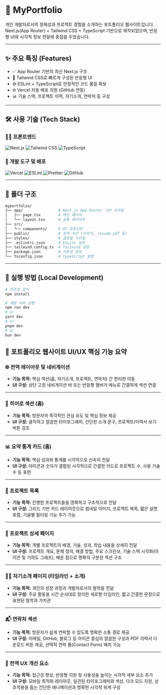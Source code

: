 # 💼 MyPortfolio

개인 개발자로서의 정체성과 프로젝트 경험을 소개하는 포트폴리오 웹사이트입니다.  
Next.js(App Router) + Tailwind CSS + TypeScript 기반으로 제작되었으며, 반응형 UI와 시각적 정보 전달에 중점을 두었습니다.

---

## ✨ 주요 특징 (Features)

- ✅ App Router 기반의 최신 Next.js 구조
- 🎨 Tailwind CSS로 빠르게 구성된 반응형 UI
- ⚙️ ESLint + TypeScript로 안정적인 코드 품질 확보
- 🌐 Vercel 자동 배포 지원 (GitHub 연동)
- 📊 기술 스택, 프로젝트 이력, 자기소개, 연락처 등 구성

---

## 🛠️ 사용 기술 (Tech Stack)

### 🧑‍🎨 프론트엔드

<p>
  <img src="https://img.shields.io/badge/Next.js-000000?style=for-the-badge&logo=next.js&logoColor=white" alt="Next.js" />
  <img src="https://img.shields.io/badge/Tailwind CSS-06B6D4?style=for-the-badge&logo=tailwindcss&logoColor=white" alt="Tailwind CSS" />
  <img src="https://img.shields.io/badge/TypeScript-3178C6?style=for-the-badge&logo=typescript&logoColor=white" alt="TypeScript" />
</p>

### 🔧 개발 도구 및 배포

<p>
  <img src="https://img.shields.io/badge/Vercel-000000?style=for-the-badge&logo=vercel&logoColor=white" alt="Vercel" />
  <img src="https://img.shields.io/badge/ESLint-4B32C3?style=for-the-badge&logo=eslint&logoColor=white" alt="ESLint" />
  <img src="https://img.shields.io/badge/Prettier-F7B93E?style=for-the-badge&logo=prettier&logoColor=black" alt="Prettier" />
  <img src="https://img.shields.io/badge/GitHub-181717?style=for-the-badge&logo=github&logoColor=white" alt="GitHub" />
</p>

---

## 📁 폴더 구조

```bash
myportfolio/
├── app/                # Next.js App Router 기반 라우팅
│   ├── page.tsx        # 메인 페이지
│   └── layout.tsx      # 공통 레이아웃
├── src/
│   └── components/     # UI 컴포넌트
├── public/             # 정적 자산 (이미지, resume.pdf 등)
├── styles/             # 글로벌 스타일
├── .eslintrc.json      # ESLint 설정
├── tailwind.config.ts  # Tailwind 설정
├── package.json        # 의존성 정보
└── tsconfig.json       # TypeScript 설정
```

---

## 🚀 실행 방법 (Local Development)

```bash
# 의존성 설치
npm install

# 개발 서버 실행
npm run dev
# or
yarn dev
# or
pnpm dev
# or
bun dev
```

## 📌 포트폴리오 웹사이트 UI/UX 핵심 기능 요약

### 🌐 전역 레이아웃 및 네비게이션
- **기능 목적:** 핵심 섹션(홈, 자기소개, 프로젝트, 연락처) 간 편리한 이동
- **UI 구성:** 상단 고정 네비게이션 바 또는 반응형 햄버거 메뉴로 간결하게 섹션 연결

---

### 🚩 히어로 섹션 (홈)
- **기능 목적:** 방문자의 즉각적인 관심 유도 및 핵심 정보 제공
- **UI 구성:** 큼직하고 깔끔한 타이포그래피, 간단한 소개 문구, 프로젝트/이력서 보기 버튼 강조

---

### 📊 요약 통계 카드 (홈)
- **기능 목적:** 핵심 성과와 통계를 시각적으로 신속히 전달
- **UI 구성:** 아이콘과 숫자가 결합된 시각적으로 간결한 카드로 프로젝트 수, 사용 기술 수 등 표현

---

### 📂 프로젝트 목록
- **기능 목적:** 진행한 프로젝트들을 명확하고 구조적으로 전달
- **UI 구성:** 그리드 기반 카드 레이아웃으로 썸네일 이미지, 프로젝트 제목, 짧은 설명 포함, 기술별 필터링 기능 추가 가능

---

### 📖 프로젝트 상세 페이지
- **기능 목적:** 개별 프로젝트의 배경, 기술, 성과, 학습 내용을 상세히 전달
- **UI 구성:** 프로젝트 개요, 문제 정의, 해결 방법, 주요 스크린샷, 기술 스택 시각화(아이콘 및 기여도 그래프), 배운 점으로 명확히 구분된 섹션 구조

---

### 🙋‍♂️ 자기소개 페이지 (타임라인 + 소개)
- **기능 목적:** 개인의 성장 과정과 개발자로서의 철학을 전달
- **UI 구성:** 주요 활동을 시간 순서대로 정리한 세로형 타임라인, 짧고 간결한 문장으로 표현된 철학과 가치관

---

### 📬 연락처 섹션
- **기능 목적:** 방문자가 쉽게 연락할 수 있도록 명확한 소통 경로 제공
- **UI 구성:** 이메일, GitHub, 블로그 등 아이콘 중심의 깔끔한 구성과 PDF 이력서 다운로드 버튼 제공, 선택적 연락 폼(Contact Form) 배치 가능

---

### 🌟 전역 UX 개선 요소
- **기능 목적:** 접근성 향상, 반응형 지원 및 사용성을 높이는 시각적 세부 요소 추가
- **UI 구성:** 모바일 최적화 레이아웃, 일관된 타이포그래피와 색상, 다크 모드 지원, 상호작용을 돕는 간단한 애니메이션과 명확한 시각적 위계 구성

